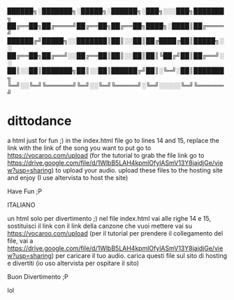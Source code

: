 
██████╗░███████╗░█████╗░██████╗░███╗░░░███╗███████╗
██╔══██╗██╔════╝██╔══██╗██╔══██╗████╗░████║██╔════╝
██████╔╝█████╗░░███████║██║░░██║██╔████╔██║█████╗░░
██╔══██╗██╔══╝░░██╔══██║██║░░██║██║╚██╔╝██║██╔══╝░░
██║░░██║███████╗██║░░██║██████╔╝██║░╚═╝░██║███████╗
╚═╝░░╚═╝╚══════╝╚═╝░░╚═╝╚═════╝░╚═╝░░░░░╚═╝╚══════╝

# dittodance
a html just for fun ;)
in the index.html file go to lines 14 and 15, replace the link with the link of the song you want to put
go to https://vocaroo.com/upload
(for the tutorial to grab the file link go to https://drive.google.com/file/d/1WlbB5LAH4kpmlOfylASmV13Y8jajdjGe/view?usp=sharing)
to upload your audio.
upload these files to the hosting site and enjoy (I use altervista to host the site)

Have Fun ;P

ITALIANO

un html solo per divertimento ;)
nel file index.html vai alle righe 14 e 15, sostituisci il link con il link della canzone che vuoi mettere
vai su https://vocaroo.com/upload
(per il tutorial per prendere il collegamento del file, vai a https://drive.google.com/file/d/1WlbB5LAH4kpmlOfylASmV13Y8jajdjGe/view?usp=sharing)
per caricare il tuo audio.
carica questi file sul sito di hosting e divertiti (io uso altervista per ospitare il sito)

Buon Divertimento ;P

lol
